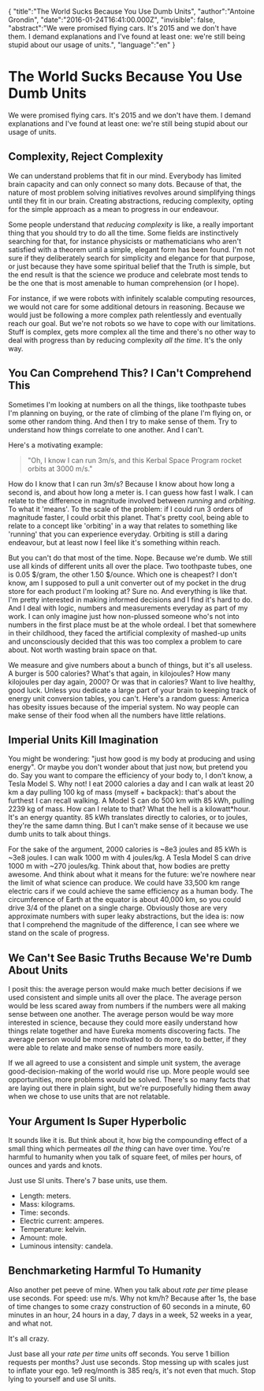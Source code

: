 {
    "title":"The World Sucks Because You Use Dumb Units",
    "author":"Antoine Grondin",
    "date":"2016-01-24T16:41:00.000Z",
    "invisible": false,
    "abstract":"We were promised flying cars. It's 2015 and we don't have them. I demand explanations and I've found at least one: we're still being stupid about our usage of units.",
    "language":"en"
}

# The World Sucks Because You Use Dumb Units

We were promised flying cars. It's 2015 and we don't have them. I demand explanations and I've found at least one: we're still being stupid about our usage of units.

## Complexity, Reject Complexity

We can understand problems that fit in our mind. Everybody has limited brain capacity and can only connect so many dots. Because of that, the nature of most problem solving initiatives revolves around simplifying things until they fit in our brain. Creating abstractions, reducing complexity, opting for the simple approach as a mean to progress in our endeavour.

Some people understand that _reducing complexity_ is like, a really important thing that you should try to do all the time. Some fields are instinctively searching for that, for instance physicists or mathematicians who aren't satisfied with a theorem until a simple, elegant form has been found. I'm not sure if they deliberately search for simplicity and elegance for that purpose, or just because they have some spiritual belief that the Truth is simple, but the end result is that the science we produce and celebrate most tends to be the one that is most amenable to human comprehension (or I hope).

For instance, if we were robots with infinitely scalable computing resources, we would not care for some additional detours in reasoning. Because we would just be following a more complex path relentlessly and eventually reach our goal. But we're not robots so we have to cope with our limitations. Stuff is complex, gets more complex all the time and there's no other way to deal with progress than by reducing complexity _all the time_. It's the only way.

## You Can Comprehend This? I Can't Comprehend This

Sometimes I'm looking at numbers on all the things, like toothpaste tubes I'm planning on buying, or the rate of climbing of the plane I'm flying on, or some other random thing. And then I try to make sense of them. Try to understand how things correlate to one another. And I can't.

Here's a motivating example:

> "Oh, I know I can run 3m/s, and this Kerbal Space Program rocket orbits at 3000 m/s."

How do I know that I can run 3m/s? Because I know about how long a second is, and about how long a meter is. I can guess how fast I walk. I can relate to the difference in magnitude involved between _running_ and _orbiting_. To what it 'means'. To the scale of the problem: if I could run 3 orders of magnitude faster, I could orbit this planet. That's pretty cool, being able to relate to a concept like 'orbiting' in a way that relates to something like 'running' that you can experience everyday.  Orbiting is still a daring endeavour, but at least now I feel like it's something within reach.

But you can't do that most of the time. Nope. Because we're dumb. We still use all kinds of different units all over the place. Two toothpaste tubes, one is 0.05 $/gram, the other 1.50 $/ounce. Which one is cheapest? I don't know, am I supposed to pull a unit converter out of my pocket in the drug store for each product I'm looking at? Sure no. And everything is like that. I'm pretty interested in making informed decisions and I find it's hard to do. And I deal with logic, numbers and measurements everyday as part of my work. I can only imagine just how non-plussed someone who's not into numbers in the first place must be at the whole ordeal. I bet that somewhere in their childhood, they faced the artificial complexity of mashed-up units and unconsciously decided that this was too complex a problem to care about. Not worth wasting brain space on that.

We measure and give numbers about a bunch of things, but it's all useless. A burger is 500 calories? What's that again, in kilojoules? How many kilojoules per day again, 2000?  Or was that in calories? Want to live healthy, good luck. Unless you dedicate a large part of your brain to keeping track of energy unit conversion tables, you can't. Here's a random guess: America has obesity issues because of the imperial system. No way people can make sense of their food when all the numbers have little relations.

## Imperial Units Kill Imagination

You might be wondering: "just how good is my body at producing and using energy". Or maybe you don't wonder about that just now, but pretend you do. Say you want to compare the efficiency of your body to, I don't know, a Tesla Model S. Why not! I eat 2000 calories a day and I can walk at least 20 km a day pulling 100 kg of mass (myself + backpack): that's about the furthest I can recall walking. A Model S can do 500 km with 85 kWh, pulling 2239 kg of mass. How can I relate to that?  What the hell is a kilowatt*hour. It's an energy quantity. 85 kWh translates directly to calories, or to joules, they're the same damn thing. But I can't make sense of it because we use dumb units to talk about things.

For the sake of the argument, 2000 calories is ~8e3 joules and 85 kWh is ~3e8 joules. I can walk 1000 m with 4 joules/kg. A Tesla Model S can drive 1000 m with ~270 joules/kg. Think about that, how bodies are pretty awesome. And think about what it means for the future: we're nowhere near the limit of what science can produce. We could have 33,500 km range electric cars if we could achieve the same efficiency as a human body. The circumference of Earth at the equator is about 40,000 km, so you could drive 3/4 of the planet on a single charge. Obviously those are very approximate numbers with super leaky abstractions, but the idea is: now that I comprehend the magnitude of the difference, I can see where we stand on the scale of progress.

## We Can't See Basic Truths Because We're Dumb About Units

I posit this: the average person would make much better decisions if we used consistent and simple units all over the place. The average person would be less scared away from numbers if the numbers were all making sense between one another. The average person would be way more interested in science, because they could more easily understand how things relate together and have Eureka moments discovering facts. The average person would be more motivated to do more, to do better, if they were able to relate and make sense of numbers more easily.

If we all agreed to use a consistent and simple unit system, the average good-decision-making of the world would rise up. More people would see opportunities, more problems would be solved. There's so many facts that are laying out there in plain sight, but we're purposefully hiding them away when we chose to use units that are not relatable.

## Your Argument Is Super Hyperbolic

It sounds like it is. But think about it, how big the compounding effect of a small thing which permeates *all the thing* can have over time. You're harmful to humanity when you talk of square feet, of miles per hours, of ounces and yards and knots.

Just use SI units. There's 7 base units, use them.

* Length: meters.
* Mass: kilograms.
* Time: seconds.
* Electric current: amperes.
* Temperature: kelvin.
* Amount: mole.
* Luminous intensity: candela.

## Benchmarketing Harmful To Humanity

Also another pet peeve of mine. When you talk about _rate per time_ please use seconds. For speed: use m/s. Why not km/h? Because after 1s, the base of time changes to some crazy construction of 60 seconds in a minute, 60 minutes in an hour, 24 hours in a day, 7 days in a week, 52 weeks in a year, and what not.

It's all crazy.

Just base all your _rate per time_ units off seconds. You serve 1 billion requests per months? Just use seconds. Stop messing up with scales just to inflate your ego. 1e9 req/month is 385 req/s, it's not even that much. Stop lying to yourself and use SI units.
